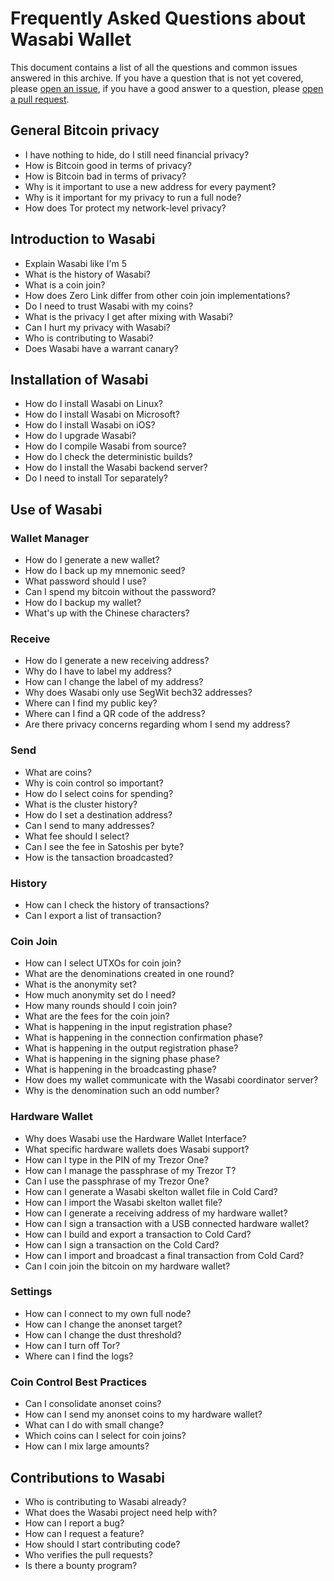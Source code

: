 # Frequently Asked Questions about Wasabi Wallet

This document contains a list of all the questions and common issues answered in this archive. If you have a question that is not yet covered, please [open an issue](https://github.com/zkSNACKs/WasabiDoc/issues), if you have a good answer to a question, please [open a pull request](https://github.com/zkSNACKs/WasabiDoc/pulls).

## General Bitcoin privacy
- I have nothing to hide, do I still need financial privacy?
- How is Bitcoin good in terms of privacy?
- How is Bitcoin bad in terms of privacy?
- Why is it important to use a new address for every payment?
- Why is it important for my privacy to run a full node?
- How does Tor protect my network-level privacy? 

## Introduction to Wasabi
- Explain Wasabi like I'm 5
- What is the history of Wasabi?
- What is a coin join?
- How does Zero Link differ from other coin join implementations?
- Do I need to trust Wasabi with my coins?
- What is the privacy I get after mixing with Wasabi?
- Can I hurt my privacy with Wasabi?
- Who is contributing to Wasabi?
- Does Wasabi have a warrant canary?

## Installation of Wasabi
- How do I install Wasabi on Linux?
- How do I install Wasabi on Microsoft?
- How do I install Wasabi on iOS?
- How do I upgrade Wasabi?
- How do I compile Wasabi from source?
- How do I check the deterministic builds?
- How do I install the Wasabi backend server?
- Do I need to install Tor separately?

## Use of Wasabi
### Wallet Manager
- How do I generate a new wallet?
- How do I back up my mnemonic seed?
- What password should I use?
- Can I spend my bitcoin without the password?
- How do I backup my wallet?
- What's up with the Chinese characters?

### Receive
- How do I generate a new receiving address?
- Why do I have to label my address?
- How can I change the label of my address?
- Why does Wasabi only use SegWit bech32 addresses?
- Where can I find my public key?
- Where can I find a QR code of the address?
- Are there privacy concerns regarding whom I send my address?

### Send
- What are coins?
- Why is coin control so important?
- How do I select coins for spending?
- What is the cluster history?
- How do I set a destination address?
- Can I send to many addresses?
- What fee should I select?
- Can I see the fee in Satoshis per byte?
- How is the tansaction broadcasted?

### History
- How can I check the history of transactions?
- Can I export a list of transaction?

### Coin Join
- How can I select UTXOs for coin join?
- What are the denominations created in one round?
- What is the anonymity set?
- How much anonymity set do I need?
- How many rounds should I coin join?
- What are the fees for the coin join?
- What is happening in the input registration phase?
- What is happening in the connection confirmation phase?
- What is happening in the output registration phase?
- What is happening in the signing phase phase?
- What is happening in the broadcasting phase?
- How does my wallet communicate with the Wasabi coordinator server?
- Why is the denomination such an odd number?

### Hardware Wallet
- Why does Wasabi use the Hardware Wallet Interface?
- What specific hardware wallets does Wasabi support?
- How can I type in the PIN of my Trezor One?
- How can I manage the passphrase of my Trezor T?
- Can I use the passphrase of my Trezor One?
- How can I generate a Wasabi skelton wallet file in Cold Card?
- How can I import the Wasabi skelton wallet file?
- How can I generate a receiving address of my hardware wallet?
- How can I sign a transaction with a USB connected hardware wallet?
- How can I build and export a transaction to Cold Card?
- How can I sign a transaction on the Cold Card?
- How can I import and broadcast a final transaction from Cold Card?
- Can I coin join the bitcoin on my hardware wallet?

### Settings
- How can I connect to my own full node?
- How can I change the anonset target?
- How can I change the dust threshold?
- How can I turn off Tor?
- Where can I find the logs?

### Coin Control Best Practices
- Can I consolidate anonset coins?
- How can I send my anonset coins to my hardware wallet?
- What can I do with small change?
- Which coins can I select for coin joins?
- How can I mix large amounts?

## Contributions to Wasabi
- Who is contributing to Wasabi already?
- What does the Wasabi project need help with?
- How can I report a bug?
- How can I request a feature?
- How should I start contributing code?
- Who verifies the pull requests? 
- Is there a bounty program?
